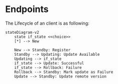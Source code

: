 # Endpoints

The Lifecycle of an client is as following:
```mermaid
stateDiagram-v2
    state if_state <<choice>>
    [*] --> New

    New --> Standby: Register
    Standby --> Updating: Update Available
    Updating --> if_state
    if_state --> Update: Successful
    if_state --> Rollback: Failure
    Rollback --> Standby: Mark update as Failure
    Update --> Standby: Update remote version
```

